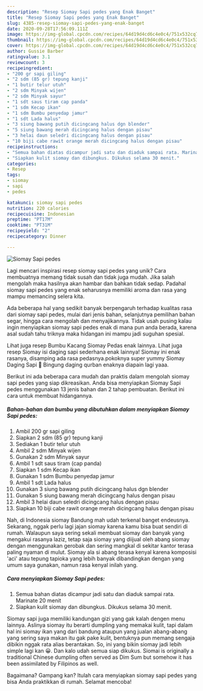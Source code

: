 ```yaml
---
description: "Resep Siomay Sapi pedes yang Enak Banget"
title: "Resep Siomay Sapi pedes yang Enak Banget"
slug: 4385-resep-siomay-sapi-pedes-yang-enak-banget
date: 2020-09-28T17:56:09.111Z
image: https://img-global.cpcdn.com/recipes/64d19d4cd6c4e0c4/751x532cq70/siomay-sapi-pedes-foto-resep-utama.jpg
thumbnail: https://img-global.cpcdn.com/recipes/64d19d4cd6c4e0c4/751x532cq70/siomay-sapi-pedes-foto-resep-utama.jpg
cover: https://img-global.cpcdn.com/recipes/64d19d4cd6c4e0c4/751x532cq70/siomay-sapi-pedes-foto-resep-utama.jpg
author: Gussie Barber
ratingvalue: 3.1
reviewcount: 3
recipeingredient:
- "200 gr sapi giling"
- "2 sdm (85 gr) tepung kanji"
- "1 butir telur utuh"
- "2 sdm Minyak wijen"
- "2 sdm Minyak sayur"
- "1 sdt saus tiram cap panda"
- "1 sdm Kecap ikan"
- "1 sdm Bumbu penyedap jamur"
- "1 sdt Lada halus"
- "3 siung bawang putih dicingcang halus dgn blender"
- "5 siung bawang merah dicingcang halus dengan pisau"
- "3 helai daun seledri dicingcang halus dengan pisau"
- "10 biji cabe rawit orange merah dicingcang halus dengan pisau"
recipeinstructions:
- "Semua bahan diatas dicampur jadi satu dan diaduk sampai rata. Marinate 20 menit"
- "Siapkan kulit siomay dan dibungkus. Dikukus selama 30 menit."
categories:
- Resep
tags:
- siomay
- sapi
- pedes

katakunci: siomay sapi pedes 
nutrition: 220 calories
recipecuisine: Indonesian
preptime: "PT17M"
cooktime: "PT31M"
recipeyield: "2"
recipecategory: Dinner

---
```



![Siomay Sapi pedes](https://img-global.cpcdn.com/recipes/64d19d4cd6c4e0c4/751x532cq70/siomay-sapi-pedes-foto-resep-utama.jpg)

Lagi mencari inspirasi resep siomay sapi pedes yang unik? Cara membuatnya memang tidak susah dan tidak juga mudah. Jika salah mengolah maka hasilnya akan hambar dan bahkan tidak sedap. Padahal siomay sapi pedes yang enak seharusnya memiliki aroma dan rasa yang mampu memancing selera kita.

Ada beberapa hal yang sedikit banyak berpengaruh terhadap kualitas rasa dari siomay sapi pedes, mulai dari jenis bahan, selanjutnya pemilihan bahan segar, hingga cara mengolah dan menyajikannya. Tidak usah pusing kalau ingin menyiapkan siomay sapi pedes enak di mana pun anda berada, karena asal sudah tahu triknya maka hidangan ini mampu jadi suguhan spesial.

Lihat juga resep Bumbu Kacang Siomay Pedas enak lainnya. Lihat juga resep Siomay isi daging sapi sederhana enak lainnya! Siomay ini enak rasanya, disamping ada rasa pedasnya.pokoknya super yummy Siomay Daging Sapi 🍖 Bingung daging qurban enaknya diapain lagi yaaa.


Berikut ini ada beberapa cara mudah dan praktis dalam mengolah siomay sapi pedes yang siap dikreasikan. Anda bisa menyiapkan Siomay Sapi pedes menggunakan 13 jenis bahan dan 2 tahap pembuatan. Berikut ini cara untuk membuat hidangannya.

<!--inarticleads1-->

##### Bahan-bahan dan bumbu yang dibutuhkan dalam menyiapkan Siomay Sapi pedes:

1. Ambil 200 gr sapi giling
1. Siapkan 2 sdm (85 gr) tepung kanji
1. Sediakan 1 butir telur utuh
1. Ambil 2 sdm Minyak wijen
1. Gunakan 2 sdm Minyak sayur
1. Ambil 1 sdt saus tiram (cap panda)
1. Siapkan 1 sdm Kecap ikan
1. Gunakan 1 sdm Bumbu penyedap jamur
1. Ambil 1 sdt Lada halus
1. Gunakan 3 siung bawang putih dicingcang halus dgn blender
1. Gunakan 5 siung bawang merah dicingcang halus dengan pisau
1. Ambil 3 helai daun seledri dicingcang halus dengan pisau
1. Siapkan 10 biji cabe rawit orange merah dicingcang halus dengan pisau


Nah, di Indonesia siomay Bandung mah udah terkenal banget endeusnya. Sekarang, nggak perlu lagi jajan siomay karena kamu bisa buat sendiri di rumah. Walaupun saya sering sekali membuat siomay dan banyak yang mengakui rasanya laziz, tetap saja siomay yang diijual oleh abang siomay dengan menggunakan gerobak dan sering mangkal di sekitar kantor terasa paling nyaman di mulut. Siomay ala si abang terasa kenyal karena komposisi &#39;aci&#39; atau tepung tapioka yang lebih banyak dibandingkan dengan yang umum saya gunakan, namun rasa kenyal inilah yang. 

<!--inarticleads2-->

##### Cara menyiapkan Siomay Sapi pedes:

1. Semua bahan diatas dicampur jadi satu dan diaduk sampai rata. Marinate 20 menit
1. Siapkan kulit siomay dan dibungkus. Dikukus selama 30 menit.


Siomay sapi juga memiliki kandungan gizi yang gak kalah dengen menu lainnya. Aslinya siomay itu berarti dumpling yang memakai kulit, tapi dalam hal ini siomay ikan yang dari bandung ataupun yang jualan abang-abang yang sering saya makan itu gak pake kulit, bentuknya pun memang sengaja dibikin nggak rata alias berantakan. So, ini yang bikin siomay jadi lebih simple lagi kan 😀. Dan kalo udah semua siap dikukus. Siomai is originally a traditional Chinese dumpling often served as Dim Sum but somehow it has been assimilated by Filipinos as well. 

Bagaimana? Gampang kan? Itulah cara menyiapkan siomay sapi pedes yang bisa Anda praktikkan di rumah. Selamat mencoba!
